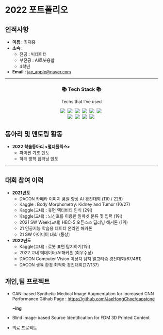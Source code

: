 # 2022 포트폴리오

## 인적사항
- **이름** : 최재홍 <br>
- **소속** : <br>
  - 전공 : 빅데이터 <br>
  - 부전공 : AI로봇융합 <br>
  - 4학년
- **Email** : jae_apple@naver.com
---
<h3 align="center">📚 Tech Stack 📚</h3>
<p align="center">Techs that I've used</p>

<p align = "center">
  <img src="https://img.shields.io/badge/C++-00599C?style=flat-square&logo=C%2B%2B&logoColor=white"/></a>&nbsp 
  <img src="https://img.shields.io/badge/C-A8B9CC?style=flat-square&logo=C&logoColor=white"/></a>&nbsp 
  <img src="https://img.shields.io/badge/Python-F6C915?style=flat-square&logo=Python&logoColor=white"/></a>&nbsp 
  <img src="https://img.shields.io/badge/Java-006D5C?style=flat-square&logo=Java&logoColor=white"/></a>&nbsp 
  <img src="https://img.shields.io/badge/JavaScript-F7DF1E?style=flat-square&logo=javascript&logoColor=white"/></a>&nbsp 
  <img src="https://img.shields.io/badge/MySQL-4479A1?style=flat-square&logo=MySQL&logoColor=white"/></a>&nbsp  
 
<br>
  <img src="https://img.shields.io/badge/TensorFlow-FF6F00?style=flat-square&logo=tensorflow&logoColor=black"/></a>&nbsp  
  <img src="https://img.shields.io/badge/PyTorch-EE4C2C?style=flat-square&logo=pytorch&logoColor=white"/></a>&nbsp 
  <img src="https://img.shields.io/badge/Keras-D00000?style=flat-square&logo=keras&logoColor=white"/></a>&nbsp 
    <img src="https://img.shields.io/badge/Scikit_learn-F7931E?style=flat-square&logo=scikit-learn&logoColor=white"/></a>&nbsp 

</p>

## 동아리 및 멘토링 활동
- **2022 학술동아리 <멀티플렉스>**
  - 파이썬 기초 멘토
  - 하계 방학 딥러닝 멘토
---

## 대회 참여 이력
- **2021년도**
  - DACON 카메라 이미지 품질 향상 AI 경진대회 (110 / 228)
  - Kaggle : Body Morphometry: Kidney and Tumor (10/27)
  - Kaggle(교내) : 휴먼 액티비티 인식 (2위)
  - Kaggle(교내) : 뇌신호를 이용한 알파벳 분류 및 입력 (1위)
  - 2021 SW Week(교내) HBC-5 오픈소스 딥러닝 해커톤 (1위)
  - 21 인공지능 학습용 데이터 온라인 해커톤
  - 21 SW 아이디어 대회 (동상)
- **2022년도**
  - Kaggle(교내) : 로봇 표면 탐지하기(1위)
  - 2022 교내 빅데이터/AI해커톤 (최우수상)
  - DACON Computer Vision 이상치 탐지 알고리즘 경진대회(67/481)
  - DACON 생육 환경 최적화 경진대회(27/137)

## 개인,팀 프로젝트
- GAN-based Synthetic Medical Image Augmentation for increased CNN Performance
  Github Page : https://github.com/JaeHongChoe/capstone
  
  **~ing**
- Blind Image-based Source Identification for FDM 3D Printed Content
- 의료 프로젝트
